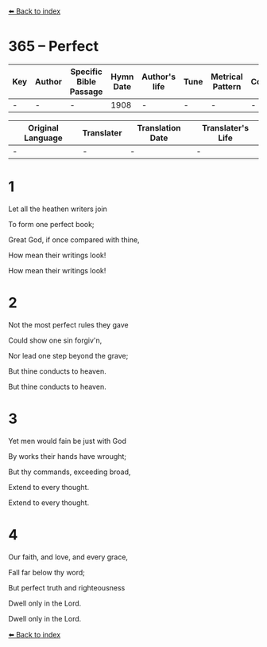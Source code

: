 [⬅️ Back to index](../README.md)

# 365 – Perfect

Key | Author   | Specific Bible Passage     |Hymn Date |Author's life |Tune |Metrical Pattern   |Composer/Source
-- | --------- | ---------------------------|----------|--------------|-----|-------------------|-------------  
- |- |- |1908 |- |- |- |-

Original Language | Translater | Translation Date   | Translater's Life  
----------------- | --------- | --------------------|-------------     
\- |- |- |-




# 1

Let all the heathen writers join

To form one perfect book;

Great God, if once compared with thine,

How mean their writings look!

How mean their writings look!



# 2

Not the most perfect rules they gave

Could show one sin forgiv'n,

Nor lead one step beyond the grave;

But thine conducts to heaven.

But thine conducts to heaven.



# 3

Yet men would fain be just with God

By works their hands have wrought;

But thy commands, exceeding broad,

Extend to every thought.

Extend to every thought.



# 4

Our faith, and love, and every grace,

Fall far below thy word;

But perfect truth and righteousness

Dwell only in the Lord.

Dwell only in the Lord.



[⬅️ Back to index](../README.md)
